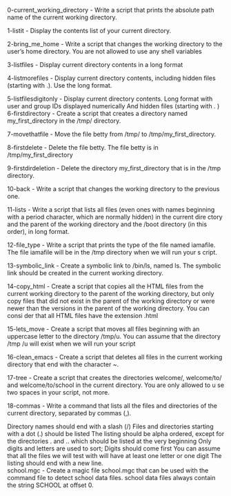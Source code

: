 0-current_working_directory - Write a script that prints the absolute path name of the current working directory.                                     
                                                                                                                                                      
1-listit - Display the contents list of your current directory.                                                                                       
                                                                                                                                                      
2-bring_me_home - Write a script that changes the working directory to the user’s home directory. You are not allowed to use any shell variables      
                                                                                                                                                      
3-listfiles - Display current directory contents in a long format                                                                                     
                                                                                                                                                      
4-listmorefiles - Display current directory contents, including hidden files (starting with .). Use the long format.                                  
                                                                                                                                                      
5-listfilesdigitonly - Display current directory contents. Long format with user and group IDs displayed numerically And hidden files (starting with .
)                                                                                                                                                     
6-firstdirectory - Create a script that creates a directory named my_first_directory in the /tmp/ directory.                                          
                                                                                                                                                      
7-movethatfile - Move the file betty from /tmp/ to /tmp/my_first_directory.                                                                           
                                                                                                                                                      
8-firstdelete - Delete the file betty. The file betty is in /tmp/my_first_directory                                                                   
                                                                                                                                                      
9-firstdirdeletion - Delete the directory my_first_directory that is in the /tmp directory.                                                           
                                                                                                                                                      
10-back - Write a script that changes the working directory to the previous one.                                                                      
                                                                                                                                                      
11-lists - Write a script that lists all files (even ones with names beginning with a period character, which are normally hidden) in the current dire
ctory and the parent of the working directory and the /boot directory (in this order), in long format.                                                
                                                                                                                                                      
12-file_type - Write a script that prints the type of the file named iamafile. The file iamafile will be in the /tmp directory when we will run your s
cript.                                                                                                                                                
                                                                                                                                                      
13-symbolic_link - Create a symbolic link to /bin/ls, named ls. The symbolic link should be created in the current working directory.                 
                                                                                                                                                      
14-copy_html - Create a script that copies all the HTML files from the current working directory to the parent of the working directory, but only copy
 files that did not exist in the parent of the working directory or were newer than the versions in the parent of the working directory. You can consi
der that all HTML files have the extension .html                                                                                                      
                                                                                                                                                      
15-lets_move - Create a script that moves all files beginning with an uppercase letter to the directory /tmp/u. You can assume that the directory /tmp
/u will exist when we will run your script                                                                                                            
                                                                                                                                                      
16-clean_emacs - Create a script that deletes all files in the current working directory that end with the character ~.                               
                                                                                                                                                      
17-tree - Create a script that creates the directories welcome/, welcome/to/ and welcome/to/school in the current directory. You are only allowed to u
se two spaces in your script, not more.                                                                                                               
                                                                                                                                                      
18-commas - Write a command that lists all the files and directories of the current directory, separated by commas (,).                               
                                                                                                                                                      
Directory names should end with a slash (/) Files and directories starting with a dot (.) should be listed The listing should be alpha ordered, except
 for the directories . and .. which should be listed at the very beginning Only digits and letters are used to sort; Digits should come first You can 
assume that all the files we will test with will have at least one letter or one digit The listing should end with a new line.                        
                                                                                                                                                      school.mgc - Create a magic file school.mgc that can be used with the command file to detect school data files. school data files always contain
 the string SCHOOL at offset 0.                                                                                                                       
                                
